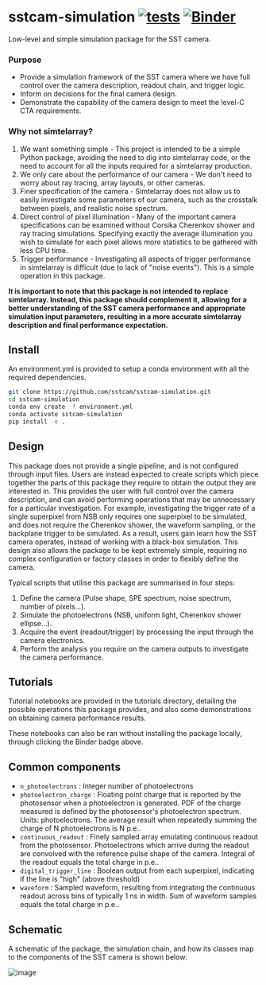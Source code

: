 # sstcam-simulation [![tests](https://github.com/sstcam/sstcam-simulation/workflows/tests/badge.svg)](https://github.com/sstcam/sstcam-simulation/actions?query=workflow%3Atests) [![Binder](https://mybinder.org/badge_logo.svg)](https://mybinder.org/v2/gh/sstcam/sstcam-simulation/master)

Low-level and simple simulation package for the SST camera. 


### Purpose

* Provide a simulation framework of the SST camera where we have full control over the camera description, readout chain, and trigger logic. 
* Inform on decisions for the final camera design.
* Demonstrate the capability of the camera design to meet the level-C CTA requirements.


### Why not simtelarray?

1. We want something simple - This project is intended to be a simple Python package, avoiding the need to dig into simtelarray code, or the need to account for all the inputs required for a simtelarray production.
2. We only care about the performance of our camera -  We don't need to worry about ray tracing, array layouts, or other cameras. 
3. Finer specification of the camera - Simtelarray does not allow us to easily investigate some parameters of our camera, such as the crosstalk between pixels, and realistic noise spectrum.
4. Direct control of pixel illumination - Many of the important camera specifications can be examined without Corsika Cherenkov shower and ray tracing simulations. Specifying exactly the average illumination you wish to simulate for each pixel allows more statistics to be gathered with less CPU time.
5. Trigger performance - Investigating all aspects of trigger performance in simtelarray is difficult (due to lack of "noise events"). This is a simple operation in this package.

**It is important to note that this package is not intended to replace simtelarray. Instead, this package should complement it, allowing for a better understanding of the SST camera performance and appropriate simulation input parameters, resulting in a more accurate simtelarray description and final performance expectation.**

## Install

An environment.yml is provided to setup a conda environment with all the 
required dependencies.

```bash
git clone https://github.com/sstcam/sstcam-simulation.git
cd sstcam-simulation
conda env create -f environment.yml
conda activate sstcam-simulation
pip install -e .
```


## Design

This package does not provide a single pipeline, and is not configured through 
input files. Users are instead expected to create scripts which piece together the 
parts of this package they require to obtain the output they are interested in. This 
provides the user with full control over the camera description, and can avoid 
performing operations that may be unnecessary for a particular investigation. For 
example, investigating the trigger rate of a single superpixel from NSB only requires 
one superpixel to be simulated, and does not require the Cherenkov shower, 
the waveform sampling, or the backplane trigger to be simulated. As a result, 
users gain learn how the SST camera operates, instead of working 
with a black-box simulation. This design also allows the package to be kept 
extremely simple, requiring no complex configuration or factory classes in 
order to flexibly define the camera.

Typical scripts that utilise this package are summarised in four steps:
1. Define the camera (Pulse shape, SPE spectrum, noise spectrum, number of pixels...).
2. Simulate the photoelectrons (NSB, uniform light, Cherenkov shower ellipse...).
3. Acquire the event (readout/trigger) by processing the input through the camera electronics.
4. Perform the analysis you require on the camera outputs to investigate the camera performance.


## Tutorials

Tutorial notebooks are provided in the tutorials directory, detailing the 
possible operations this package provides, and also some demonstrations on 
obtaining camera performance results.

These notebooks can also be ran without installing the package locally, through 
clicking the Binder badge above.


## Common components

* `n_photoelectrons` : Integer number of photoelectrons
* `photoelectron_charge` : Floating point charge that is reported by the photosensor when a photoelectron is generated. PDF of the charge measured is defined by the photosensor's photoelectron spectrum. Units: photoelectrons. The average result when repeatedly summing the charge of N photoelectrons is N p.e..
* `continuous_readout` : Finely sampled array emulating continuous readout from the photosensor. Photoelectrons which arrive during the readout are convolved with the reference pulse shape of the camera. Integral of the readout equals the total charge in p.e..
* `digital_trigger_line` : Boolean output from each superpixel, indicating if the line is "high" (above threshold)
* `waveform` : Sampled waveform, resulting from integrating the continuous readout across bins of typically 1 ns in width. Sum of waveform samples equals the total charge in p.e..


## Schematic

A schematic of the package, the simulation chain, and how its classes map to the components of the SST camera is shown below:

![image](https://user-images.githubusercontent.com/17825673/80024650-b22ba680-84df-11ea-8d95-e87bd1a99754.png)


